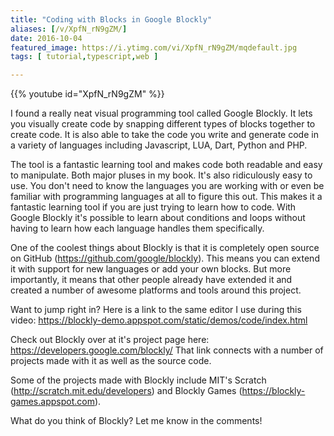 ```yaml
---
title: "Coding with Blocks in Google Blockly"
aliases: [/v/XpfN_rN9gZM/]
date: 2016-10-04
featured_image: https://i.ytimg.com/vi/XpfN_rN9gZM/mqdefault.jpg
tags: [ tutorial,typescript,web ]

---
```


{{% youtube id="XpfN_rN9gZM" %}}

I found a really neat visual programming tool called Google Blockly. It lets you visually create code by snapping different types of blocks together to create code. It is also able to take the code you write and generate code in a variety of languages including Javascript, LUA, Dart, Python and PHP.

The tool is a fantastic learning tool and makes code both readable and easy to manipulate. Both major pluses in my book. It's also ridiculously easy to use. You don't need to know the languages you are working with or even be familiar with programming languages at all to figure this out. This makes it a fantastic learning tool if you are just trying to learn how to code. With Google Blockly it's possible to learn about conditions and loops without having to learn how each language handles them specifically.

One of the coolest things about Blockly is that it is completely open source on GitHub (https://github.com/google/blockly). This means you can extend it with support for new languages or add your own blocks. But more importantly, it means that other people already have extended it and created a number of awesome platforms and tools around this project.

Want to jump right in? Here is a link to the same editor I use during this video: https://blockly-demo.appspot.com/static/demos/code/index.html

Check out Blockly over at it's project page here: https://developers.google.com/blockly/
That link connects with a number of projects made with it as well as the source code.

Some of the projects made with Blockly include MIT's Scratch (http://scratch.mit.edu/developers) and Blockly Games (https://blockly-games.appspot.com).


What do you think of Blockly? Let me know in the comments!